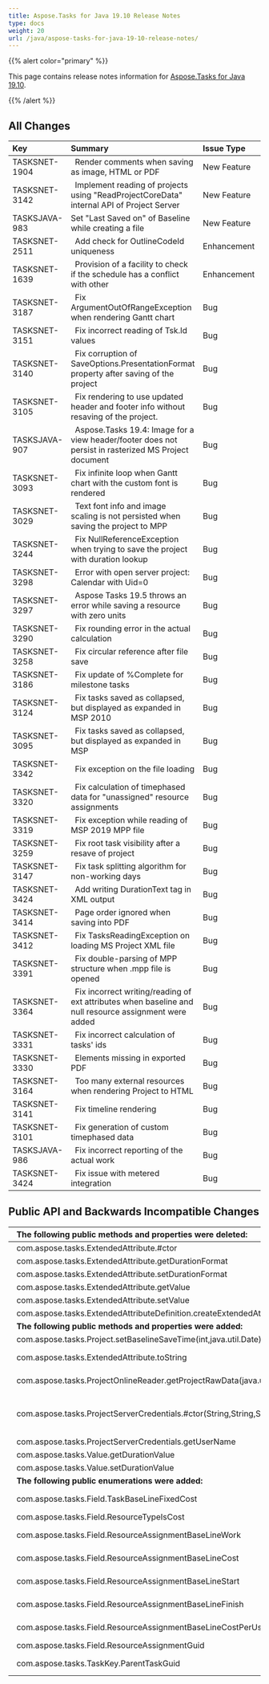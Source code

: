 ```yaml
---
title: Aspose.Tasks for Java 19.10 Release Notes
type: docs
weight: 20
url: /java/aspose-tasks-for-java-19-10-release-notes/
---
```


{{% alert color="primary" %}} 

This page contains release notes information for [Aspose.Tasks for Java 19.10](https://downloads.aspose.com/tasks/java/new-releases/aspose.tasks-for-java-19.10/).

{{% /alert %}} 


## **All Changes**

|**Key**|**Summary**|**Issue Type**|
| :- | :- | :- |
|TASKSNET-1904 |` `Render comments when saving as image, HTML or PDF |New Feature|
|TASKSNET-3142 |` `Implement reading of projects using "ReadProjectCoreData" internal API of Project Server|New Feature|
|TASKSJAVA-983|Set "Last Saved on" of Baseline while creating a file|New Feature|
|TASKSNET-2511 |` `Add check for OutlineCodeId uniqueness |Enhancement |
|TASKSNET-1639 |` `Provision of a facility to check if the schedule has a conflict with other |Enhancement|
|TASKSNET-3187 |` `Fix ArgumentOutOfRangeException when rendering Gantt chart |Bug|
|TASKSNET-3151 |` `Fix incorrect reading of Tsk.Id values |Bug|
|TASKSNET-3140 |` `Fix corruption of SaveOptions.PresentationFormat property after saving of the project |Bug|
|TASKSNET-3105 |` `Fix rendering to use updated header and footer info without resaving of the project. |Bug|
|TASKSJAVA-907 |` `Aspose.Tasks 19.4: Image for a view header/footer does not persist in rasterized MS Project document|Bug|
|TASKSNET-3093 |` `Fix infinite loop when Gantt chart with the custom font is rendered |Bug|
|TASKSNET-3029 |` `Text font info and image scaling is not persisted when saving the project to MPP|Bug|
|TASKSNET-3244 |` `Fix NullReferenceException when trying to save the project with duration lookup |Bug|
|TASKSNET-3298 |` `Error with open server project: Calendar with Uid=0|Bug|
|TASKSNET-3297 |` `Aspose Tasks 19.5 throws an error while saving a resource with zero units|Bug|
|TASKSNET-3290 |` `Fix rounding error in the actual calculation|Bug|
|TASKSNET-3258 |` `Fix circular reference after file save|Bug|
|TASKSNET-3186 |` `Fix update of %Complete for milestone tasks|Bug|
|TASKSNET-3124 |` `Fix tasks saved as collapsed, but displayed as expanded in MSP 2010|Bug|
|TASKSNET-3095 |` `Fix tasks saved as collapsed, but displayed as expanded in MSP|Bug|
|TASKSNET-3342 |` `Fix exception on the file loading|Bug|
|TASKSNET-3320 |` `Fix calculation of timephased data for "unassigned" resource assignments |Bug|
|TASKSNET-3319 |` `Fix exception while reading of MSP 2019 MPP file |Bug|
|TASKSNET-3259 |` `Fix root task visibility after a resave of project |Bug|
|TASKSNET-3147 |` `Fix task splitting algorithm for non-working days |Bug|
|TASKSNET-3424 |` `Add writing DurationText tag in XML output|Bug|
|TASKSNET-3414 |` `Page order ignored when saving into PDF|Bug|
|TASKSNET-3412 |` `Fix TasksReadingException on loading MS Project XML file|Bug|
|TASKSNET-3391 |` `Fix double-parsing of MPP structure when .mpp file is opened|Bug|
|TASKSNET-3364 |` `Fix incorrect writing/reading of ext attributes when baseline and null resource assignment were added|Bug|
|TASKSNET-3331 |` `Fix incorrect calculation of tasks' ids|Bug|
|TASKSNET-3330 |` `Elements missing in exported PDF|Bug|
|TASKSNET-3164 |` `Too many external resources when rendering Project to HTML|Bug|
|TASKSNET-3141 |` `Fix timeline rendering |Bug|
|TASKSNET-3101 |` `Fix generation of custom timephased data|Bug|
|TASKSJAVA-986 |` `Fix incorrect reporting of the actual work|Bug|
|TASKSNET-3424 |` `Fix issue with metered integration|Bug|

## **Public API and Backwards Incompatible Changes**

|` `**The following public methods and properties were deleted:** |**Description** |
| :- | :- |
|` `com.aspose.tasks.ExtendedAttribute.#ctor | |
|` `com.aspose.tasks.ExtendedAttribute.getDurationFormat | |
|` `com.aspose.tasks.ExtendedAttribute.setDurationFormat | |
|` `com.aspose.tasks.ExtendedAttribute.getValue | |
|` `com.aspose.tasks.ExtendedAttribute.setValue | |
|` `com.aspose.tasks.ExtendedAttributeDefinition.createExtendedAttribute(com.aspose.tasks.OutlineValue) | |
|` `**The following public methods and properties were added:** |**Description** |
|` `com.aspose.tasks.Project.setBaselineSaveTime(int,java.util.Date) |` `Sets the baseline save time.|
|` `com.aspose.tasks.ExtendedAttribute.toString |` `Returns short string representation of an extended attribute. |
|` `com.aspose.tasks.ProjectOnlineReader.getProjectRawData(java.util.UUID) |` `Gets the project's binary data for troubleshooting purposes. |
|` `com.aspose.tasks.ProjectServerCredentials.#ctor(String,String,String) |` `Initializes a new instance of the com.aspose.tasks.ProjectServerCredentials class using url of sharepoint site, user name and password. |
|` `com.aspose.tasks.ProjectServerCredentials.getUserName |` `Gets the user name for sharepoint site |
|` `com.aspose.tasks.Value.getDurationValue |  |
|` `com.aspose.tasks.Value.setDurationValue |  |
|` `**The following public enumerations were added:** |**Description** |
|` `com.aspose.tasks.Field.TaskBaseLineFixedCost |` `Represents the Baseline Fixed Cost (Task) field. |
|` `com.aspose.tasks.Field.ResourceTypeIsCost |` `Represents the Type (Cost) field. |
|` `com.aspose.tasks.Field.ResourceAssignmentBaseLineWork |` `Represents the Baseline Work (Assignment) field. |
|` `com.aspose.tasks.Field.ResourceAssignmentBaseLineCost |` `Represents the Baseline Cost (Assignment) field. |
|` `com.aspose.tasks.Field.ResourceAssignmentBaseLineStart |` `Represents the Baseline Start (Assignment) field. |
|` `com.aspose.tasks.Field.ResourceAssignmentBaseLineFinish |` `Represents the Baseline Finish (Assignment) field. |
|` `com.aspose.tasks.Field.ResourceAssignmentBaseLineCostPerUse |` `Represents the Baseline Cost Per Use (Assignment) field. |
|` `com.aspose.tasks.Field.ResourceAssignmentGuid |` `Represents the Guid (Assignment) field. |
|` `com.aspose.tasks.TaskKey.ParentTaskGuid |` `Represents the ParentTaskGuid (Task) field.|

